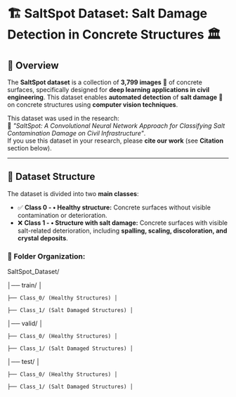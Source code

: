 # 🏗️ SaltSpot Dataset: Salt Damage Detection in Concrete Structures 🏛️  

## 📌 Overview  

The **SaltSpot dataset** is a collection of **3,799 images** 📸 of concrete surfaces, specifically designed for **deep learning applications in civil engineering**. This dataset enables **automated detection** of **salt damage** 🧂 on concrete structures using **computer vision techniques**.  

This dataset was used in the research:  
📄 *"SaltSpot: A Convolutional Neural Network Approach for Classifying Salt Contamination Damage on Civil Infrastructure"*.  
If you use this dataset in your research, please **cite our work** (see **Citation** section below).  

---

## 📂 Dataset Structure  

The dataset is divided into two **main classes**:  

- ✅ **Class 0 - •	Healthy structure:** Concrete surfaces without visible contamination or deterioration.  
- ❌ **Class 1 - •	Structure with salt damage:** Concrete surfaces with visible salt-related deterioration, including **spalling, scaling, discoloration, and crystal deposits**.  

### **📁 Folder Organization:**  
SaltSpot_Dataset/

│── train/ │ 

    ├── Class_0/ (Healthy Structures) │
  
    ├── Class_1/ (Salt Damaged Structures) │ 

│── valid/ │

    ├── Class_0/ (Healthy Structures) │
  
    ├── Class_1/ (Salt Damaged Structures) │

│── test/ │

    ├── Class_0/ (Healthy Structures) │ 
    
    ├── Class_1/ (Salt Damaged Structures) │
